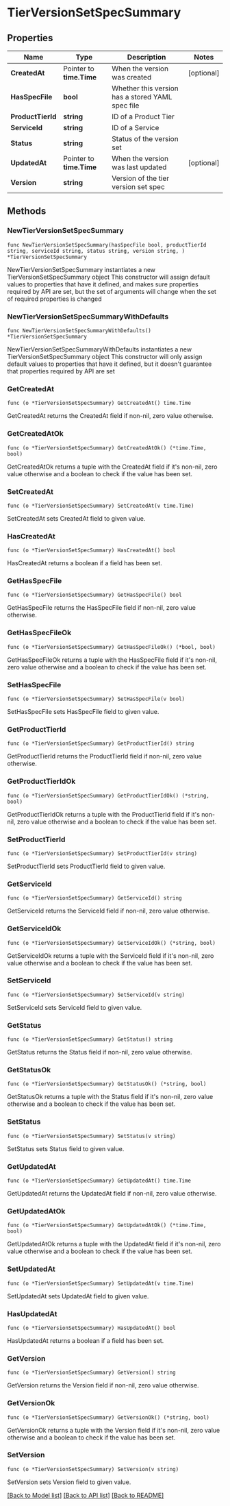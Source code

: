 # TierVersionSetSpecSummary

## Properties

Name | Type | Description | Notes
------------ | ------------- | ------------- | -------------
**CreatedAt** | Pointer to **time.Time** | When the version was created | [optional] 
**HasSpecFile** | **bool** | Whether this version has a stored YAML spec file | 
**ProductTierId** | **string** | ID of a Product Tier | 
**ServiceId** | **string** | ID of a Service | 
**Status** | **string** | Status of the version set | 
**UpdatedAt** | Pointer to **time.Time** | When the version was last updated | [optional] 
**Version** | **string** | Version of the tier version set spec | 

## Methods

### NewTierVersionSetSpecSummary

`func NewTierVersionSetSpecSummary(hasSpecFile bool, productTierId string, serviceId string, status string, version string, ) *TierVersionSetSpecSummary`

NewTierVersionSetSpecSummary instantiates a new TierVersionSetSpecSummary object
This constructor will assign default values to properties that have it defined,
and makes sure properties required by API are set, but the set of arguments
will change when the set of required properties is changed

### NewTierVersionSetSpecSummaryWithDefaults

`func NewTierVersionSetSpecSummaryWithDefaults() *TierVersionSetSpecSummary`

NewTierVersionSetSpecSummaryWithDefaults instantiates a new TierVersionSetSpecSummary object
This constructor will only assign default values to properties that have it defined,
but it doesn't guarantee that properties required by API are set

### GetCreatedAt

`func (o *TierVersionSetSpecSummary) GetCreatedAt() time.Time`

GetCreatedAt returns the CreatedAt field if non-nil, zero value otherwise.

### GetCreatedAtOk

`func (o *TierVersionSetSpecSummary) GetCreatedAtOk() (*time.Time, bool)`

GetCreatedAtOk returns a tuple with the CreatedAt field if it's non-nil, zero value otherwise
and a boolean to check if the value has been set.

### SetCreatedAt

`func (o *TierVersionSetSpecSummary) SetCreatedAt(v time.Time)`

SetCreatedAt sets CreatedAt field to given value.

### HasCreatedAt

`func (o *TierVersionSetSpecSummary) HasCreatedAt() bool`

HasCreatedAt returns a boolean if a field has been set.

### GetHasSpecFile

`func (o *TierVersionSetSpecSummary) GetHasSpecFile() bool`

GetHasSpecFile returns the HasSpecFile field if non-nil, zero value otherwise.

### GetHasSpecFileOk

`func (o *TierVersionSetSpecSummary) GetHasSpecFileOk() (*bool, bool)`

GetHasSpecFileOk returns a tuple with the HasSpecFile field if it's non-nil, zero value otherwise
and a boolean to check if the value has been set.

### SetHasSpecFile

`func (o *TierVersionSetSpecSummary) SetHasSpecFile(v bool)`

SetHasSpecFile sets HasSpecFile field to given value.


### GetProductTierId

`func (o *TierVersionSetSpecSummary) GetProductTierId() string`

GetProductTierId returns the ProductTierId field if non-nil, zero value otherwise.

### GetProductTierIdOk

`func (o *TierVersionSetSpecSummary) GetProductTierIdOk() (*string, bool)`

GetProductTierIdOk returns a tuple with the ProductTierId field if it's non-nil, zero value otherwise
and a boolean to check if the value has been set.

### SetProductTierId

`func (o *TierVersionSetSpecSummary) SetProductTierId(v string)`

SetProductTierId sets ProductTierId field to given value.


### GetServiceId

`func (o *TierVersionSetSpecSummary) GetServiceId() string`

GetServiceId returns the ServiceId field if non-nil, zero value otherwise.

### GetServiceIdOk

`func (o *TierVersionSetSpecSummary) GetServiceIdOk() (*string, bool)`

GetServiceIdOk returns a tuple with the ServiceId field if it's non-nil, zero value otherwise
and a boolean to check if the value has been set.

### SetServiceId

`func (o *TierVersionSetSpecSummary) SetServiceId(v string)`

SetServiceId sets ServiceId field to given value.


### GetStatus

`func (o *TierVersionSetSpecSummary) GetStatus() string`

GetStatus returns the Status field if non-nil, zero value otherwise.

### GetStatusOk

`func (o *TierVersionSetSpecSummary) GetStatusOk() (*string, bool)`

GetStatusOk returns a tuple with the Status field if it's non-nil, zero value otherwise
and a boolean to check if the value has been set.

### SetStatus

`func (o *TierVersionSetSpecSummary) SetStatus(v string)`

SetStatus sets Status field to given value.


### GetUpdatedAt

`func (o *TierVersionSetSpecSummary) GetUpdatedAt() time.Time`

GetUpdatedAt returns the UpdatedAt field if non-nil, zero value otherwise.

### GetUpdatedAtOk

`func (o *TierVersionSetSpecSummary) GetUpdatedAtOk() (*time.Time, bool)`

GetUpdatedAtOk returns a tuple with the UpdatedAt field if it's non-nil, zero value otherwise
and a boolean to check if the value has been set.

### SetUpdatedAt

`func (o *TierVersionSetSpecSummary) SetUpdatedAt(v time.Time)`

SetUpdatedAt sets UpdatedAt field to given value.

### HasUpdatedAt

`func (o *TierVersionSetSpecSummary) HasUpdatedAt() bool`

HasUpdatedAt returns a boolean if a field has been set.

### GetVersion

`func (o *TierVersionSetSpecSummary) GetVersion() string`

GetVersion returns the Version field if non-nil, zero value otherwise.

### GetVersionOk

`func (o *TierVersionSetSpecSummary) GetVersionOk() (*string, bool)`

GetVersionOk returns a tuple with the Version field if it's non-nil, zero value otherwise
and a boolean to check if the value has been set.

### SetVersion

`func (o *TierVersionSetSpecSummary) SetVersion(v string)`

SetVersion sets Version field to given value.



[[Back to Model list]](../README.md#documentation-for-models) [[Back to API list]](../README.md#documentation-for-api-endpoints) [[Back to README]](../README.md)



